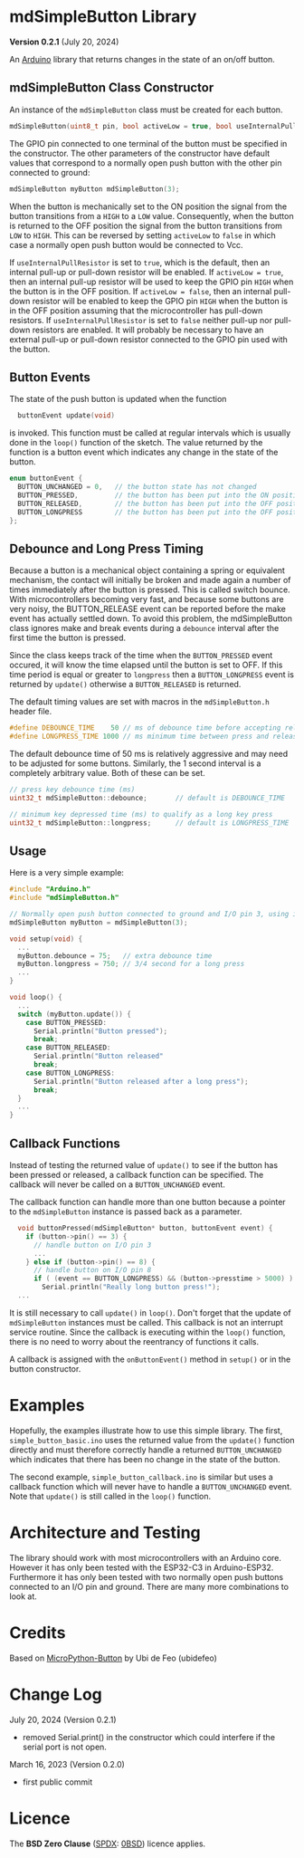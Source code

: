 # mdSimpleButton Library

**Version 0.2.1** (July 20, 2024)

An [Arduino](https://www.arduino.cc/) library that returns changes in the state of an on/off button.

## mdSimpleButton Class Constructor

An instance of the `mdSimpleButton` class must be created for each button. 

```cpp
mdSimpleButton(uint8_t pin, bool activeLow = true, bool useInternalPullResistor = true, buttonCallback cb = nullptr);
```

The GPIO pin connected to one terminal of the button must be specified in the constructor. The other parameters of the constructor have default values that correspond to a normally open push button with the other pin connected to ground:

```cpp
mdSimpleButton myButton mdSimpleButton(3);
```

When the button is mechanically set to the ON position
the signal from the button transitions from a `HIGH` to a `LOW` value.
Consequently, when the button is returned to the OFF position 
the signal from the button transitions from `LOW` to `HIGH`.
This can be reversed by setting `activeLow` to `false` in which case a 
normally open push button would be connected to Vcc. 

If `useInternalPullResistor` is set to `true`, which is the default, 
then an internal pull-up or pull-down resistor will be enabled. If 
`activeLow = true`, then an internal pull-up resistor will be 
used to keep the GPIO pin `HIGH`  when the button is in the OFF position.
If `activeLow = false`, then an internal pull-down resistor will be enabled to keep the GPIO pin `HIGH` when the button is in the OFF position 
assuming that the microcontroller has pull-down resistors. If 
`useInternalPullResistor` is set to `false` neither pull-up nor pull-down
resistors are enabled. It will probably be necessary to have an external pull-up 
or pull-down resistor connected to the GPIO pin used with the button.


## Button Events

The state of the push button is updated when the function 

```cpp
  buttonEvent update(void)
```    
is invoked. This function must be called at regular intervals which
is usually done in the `loop()` function of the sketch. The value 
returned by the function is a button event which indicates any change in 
the state of the button.

```cpp
enum buttonEvent {
  BUTTON_UNCHANGED = 0,   // the button state has not changed 
  BUTTON_PRESSED,         // the button has been put into the ON position
  BUTTON_RELEASED,        // the button has been put into the OFF position
  BUTTON_LONGPRESS        // the button has been put into the OFF position after a long time ON        
};
```

## Debounce and Long Press Timing

Because a button is a mechanical object containing a spring or equivalent mechanism, the contact will initially be broken and made again a number of times immediately after the button is pressed. This is called switch bounce. With microcontrollers becoming very fast, and because some buttons are very noisy, the BUTTON_RELEASE event can be reported before the make event has actually settled down. To avoid this problem, the mdSimpleButton class ignores make and break events during a `debounce` interval after the first time the button is pressed.

Since the class keeps track of the time when the `BUTTON_PRESSED` event occured, it will know the time elapsed until the button is set to OFF. If this time period is equal or greater to `longpress` then a `BUTTON_LONGPRESS` event is returned by `update()` otherwise a `BUTTON_RELEASED` is returned.

The default timing values are set with macros in the `mdSimpleButton.h` header file.

```cpp
#define DEBOUNCE_TIME    50 // ms of debounce time before accepting release event
#define LONGPRESS_TIME 1000 // ms minimum time between press and release to constitute a long button press
```

The default debounce time of 50 ms is relatively aggressive and may need to be adjusted for some buttons. Similarly, the 1 second interval is a completely arbitrary value. Both of these can be set.

```cpp
// press key debounce time (ms)
uint32_t mdSimpleButton::debounce;       // default is DEBOUNCE_TIME

// minimum key depressed time (ms) to qualify as a long key press
uint32_t mdSimpleButton::longpress;      // default is LONGPRESS_TIME
```

## Usage

Here is a very simple example:

```cpp
#include "Arduino.h"
#include "mdSimpleButton.h"

// Normally open push button connected to ground and I/O pin 3, using internal pullup resistor
mdSimpleButton myButton = mdSimpleButton(3);

void setup(void) {
  ... 
  myButton.debounce = 75;   // extra debounce time
  myButton.longpress = 750; // 3/4 second for a long press
  ...
}

void loop() {
  ... 
  switch (myButton.update()) {
    case BUTTON_PRESSED:  
      Serial.println("Button pressed"); 
      break;    
    case BUTTON_RELEASED:
      Serial.println("Button released"
      break;   
    case BUTTON_LONGPRESS:
      Serial.println("Button released after a long press"); 
      break;
  } 
  ... 
}
```

## Callback Functions

Instead of testing the returned value of `update()` to see if the button has been pressed or released, a callback function can be specified. The callback will never be called on a `BUTTON_UNCHANGED` event. 

The callback function can handle more than one button because a pointer to the `mdSimpleButton` instance is passed back as a parameter.

```cpp
  void buttonPressed(mdSimpleButton* button, buttonEvent event) {
    if (button->pin() == 3) {
      // handle button on I/O pin 3
      ... 
    } else if (button->pin() == 8) {
      // handle button on I/O pin 8
      if ( (event == BUTTON_LONGPRESS) && (button->presstime > 5000) ) {
        Serial.println("Really long button press!");        
  ...    
```

It is still necessary to call `update()` in `loop()`. Don't forget that the update of `mdSimpleButton` instances must be called. This callback is not an interrupt service routine. Since the callback is executing within the `loop()` function, there is no need to worry about the reentrancy of functions it calls.

A callback is assigned with the `onButtonEvent()` method in `setup()` or in the button constructor. 

# Examples

Hopefully, the examples illustrate how to use this simple library. 
The first, `simple_button_basic.ino` uses the returned value from the
`update()` function directly and must therefore correctly handle a 
returned `BUTTON_UNCHANGED` which indicates that there has been no change in the state of the button.

The second example, `simple_button_callback.ino` is similar but uses a 
callback function which will never have to handle a `BUTTON_UNCHANGED` event. 
Note that `update()` is still called in the `loop()` function. 

# Architecture and Testing

The library should work with most microcontrollers with an Arduino core. However it has only been tested 
with the ESP32-C3 in Arduino-ESP32. Furthermore it has only been tested with two normally open push buttons connected to an I/O pin and ground. There are many more combinations to look at.

# Credits

Based on [MicroPython-Button](https://github.com/ubidefeo/MicroPython-Button) by Ubi de Feo (ubidefeo)

# Change Log

July 20, 2024 (Version 0.2.1)
  - removed Serial.print() in the constructor which could interfere if the serial port is not open.

March 16, 2023 (Version 0.2.0)
  - first public commit

# Licence

The **BSD Zero Clause** ([SPDX](https://spdx.dev/): [0BSD](https://spdx.org/licenses/0BSD.html)) licence applies.
